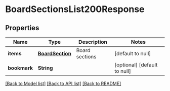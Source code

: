 # BoardSectionsList200Response

## Properties
Name | Type | Description | Notes
------------ | ------------- | ------------- | -------------
**items** | [**BoardSection**](BoardSection.md) | Board sections | [default to null]
**bookmark** | **String** |  | [optional] [default to null]

[[Back to Model list]](../README.md#documentation-for-models) [[Back to API list]](../README.md#documentation-for-api-endpoints) [[Back to README]](../README.md)


